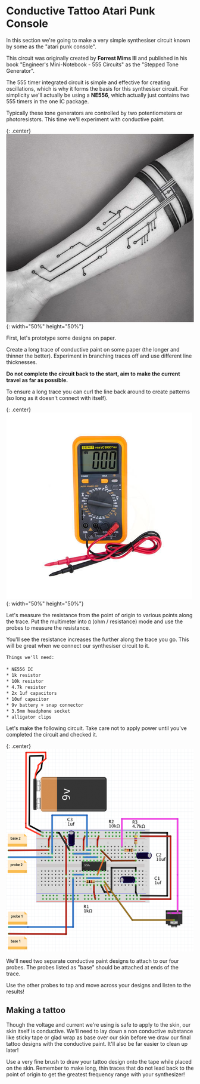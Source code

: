# Conductive Tattoo Atari Punk Console

In this section we're going to make a very simple synthesiser circuit known by some as the "atari punk console". 

This circuit was originally created by **Forrest Mims III** and published in his book "Engineer's Mini-Notebook - 555 Circuits" as the "Stepped Tone Generator". 

The 555 timer integrated circuit is simple and effective for creating oscillations, which is why it forms the basis for this synthesiser circuit. For simplicity we'll actually be using a **NE556**, which actually just contains two 555 timers in the one IC package.

Typically these tone generators are controlled by two potentiometers or photoresistors. This time we'll experiment with conductive paint.


{: .center}
![](/assets/basics/circuittattoo.jpg){: width="50%" height="50%"}



First, let's prototype some designs on paper.

Create a long trace of conductive paint on some paper (the longer and thinner the better). Experiment in branching traces off and use different line thicknesses. 

**Do not complete the circuit back to the start, aim to make the current travel as far as possible.**

To ensure a long trace you can curl the line back around to create patterns (so long as it doesn't connect with itself).

{: .center}
![](/assets/basics/multimeter.jpeg){: width="50%" height="50%"}

Let's measure the resistance from the point of origin to various points along the trace. Put the multimeter into ```Ω``` (ohm / resistance) mode and use the probes to measure the resistance.

You'll see the resistance increases the further along the trace you go. This will be great when we connect our synthesiser circuit to it.

```
Things we'll need:

* NE556 IC
* 1k resistor
* 10k resistor
* 4.7k resistor
* 2x 1uf capacitors
* 10uf capacitor
* 9v battery + snap connector
* 3.5mm headphone socket
* alligator clips
```


Let's make the following circuit. Take care not to apply power until you've completed the circuit and checked it.

{: .center}
![](/assets/basics/APC556.png)

We'll need two separate conductive paint designs to attach to our four probes. The probes listed as "base" should be attached at ends of the trace. 

Use the other probes to tap and move across your designs and listen to the results!


## Making a tattoo

Though the voltage and current we're using is safe to apply to the skin, our skin itself is conductive. We'll need to lay down a non conductive substance like sticky tape or glad wrap as base over our skin before we draw our final tattoo designs with the conductive paint. It'll also be far easier to clean up later!

Use a very fine brush to draw your tattoo design onto the tape while placed on the skin. Remember to make long, thin traces that do not lead back to the point of origin to get the greatest frequency range with your synthesizer!
